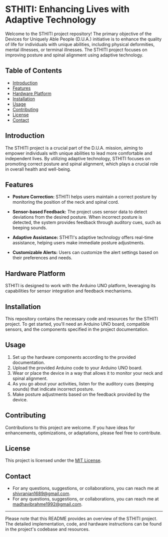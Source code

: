 # STHITI: Enhancing Lives with Adaptive Technology

Welcome to the STHITI project repository! The primary objective of the Devices for Uniquely Able People (D.U.A.) initiative is to enhance the quality of life for individuals with unique abilities, including physical deformities, mental illnesses, or terminal illnesses. The STHITI project focuses on improving posture and spinal alignment using adaptive technology.

## Table of Contents

- [Introduction](#introduction)
- [Features](#features)
- [Hardware Platform](#hardware-platform)
- [Installation](#installation)
- [Usage](#usage)
- [Contributing](#contributing)
- [License](#license)
- [Contact](#contact)

## Introduction

The STHITI project is a crucial part of the D.U.A. mission, aiming to empower individuals with unique abilities to lead more comfortable and independent lives. By utilizing adaptive technology, STHITI focuses on promoting correct posture and spinal alignment, which plays a crucial role in overall health and well-being.

## Features

- **Posture Correction:** STHITI helps users maintain a correct posture by monitoring the position of the neck and spinal cord.

- **Sensor-based Feedback:** The project uses sensor data to detect deviations from the desired posture. When incorrect posture is detected, the system provides feedback through auditory cues, such as beeping sounds.

- **Adaptive Assistance:** STHITI's adaptive technology offers real-time assistance, helping users make immediate posture adjustments.

- **Customizable Alerts:** Users can customize the alert settings based on their preferences and needs.

## Hardware Platform

STHITI is designed to work with the Arduino UNO platform, leveraging its capabilities for sensor integration and feedback mechanisms.

## Installation

This repository contains the necessary code and resources for the STHITI project. To get started, you'll need an Arduino UNO board, compatible sensors, and the components specified in the project documentation.

## Usage

1. Set up the hardware components according to the provided documentation.
2. Upload the provided Arduino code to your Arduino UNO board.
3. Wear or place the device in a way that allows it to monitor your neck and spinal alignment.
4. As you go about your activities, listen for the auditory cues (beeping sounds) that indicate incorrect posture.
5. Make posture adjustments based on the feedback provided by the device.

## Contributing

Contributions to this project are welcome. If you have ideas for enhancements, optimizations, or adaptations, please feel free to contribute.

## License

This project is licensed under the [MIT License](LICENSE).

## Contact

- For any questions, suggestions, or collaborations, you can reach me at [shivranjan1689@gmail.com](mailto:shivranjan1689@gmail.com).
- For any questions, suggestions, or collaborations, you can reach me at [madhavibrahme1992@gmail.com](mailto:madhavibrahme1992@gmail.com).

---

Please note that this README provides an overview of the STHITI project. The detailed implementation, code, and hardware instructions can be found in the project's codebase and resources.

